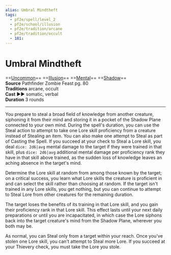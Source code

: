 ```yaml
---
alias: Umbral Mindtheft
tags:
  - pf2e/spell/level_2
  - pf2e/school/illusion
  - pf2e/tradition/arcane
  - pf2e/tradition/occult
  - 181:
---
```


# Umbral Mindtheft

==[Uncommon](../../../Traits/Uncommon.md)== ==[Illusion](../../../Traits/Illusion.md)== ==[Mental](../../../Traits/Mental.md)== ==[Shadow](../../../Traits/Shadow.md)==  
__Source__ Pathfinder Zombie Feast pg. 80  
**Traditions** arcane, occult  
**Cast** ►► somatic, verbal  
**Duration** 3 rounds

---

You prepare to steal a broad field of knowledge from another creature, siphoning it from their mind and storing it in a pocket of the Shadow Plane connected to your own mind. During the spell's duration, you can use the Steal action to attempt to take one Lore skill proficiency from a creature instead of Stealing an item. You can also make one attempt to Steal as part of Casting the Spell. If you succeed at your check to Steal a Lore skill, you deal `dice: 2d6|avg` mental damage to the target if they were trained in that skill, plus `dice: 2d6|avg` additional mental damage per proficiency rank they have in that skill above trained, as the sudden loss of knowledge leaves an aching absence in the target's mind.

Determine the Lore skill at random from among those known by the target; on a critical success, you learn what Lore skills the creature is proficient in and can select the skill rather than choosing at random. If the target isn't trained in any Lore skills, you get nothing, but you can continue to attempt to Steal Lore from other creatures for the remaining duration.

The target loses the benefits of its training in that Lore skill, and you gain their proficiency rank in that Lore skill. This effect lasts until your next daily preparations or until you are incapacitated, in which case the Lore siphons back into the target creature's mind from the Shadow Plane, wherever you both may be.

As normal, you can Steal only from a target within your reach. Once you've stolen one Lore skill, you can't attempt to Steal more Lore. If you succeed at your Thievery check, you must take the Lore you stole.

#
